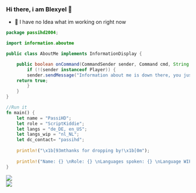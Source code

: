 ### Hi there, i am Blexyel 👋

- 🔭 I have no Idea what im working on right now

```java
package passihd2004;

import information.aboutme

public class AboutMe implements InformationDisplay {

	public boolean onCommand(CommandSender sender, Command cmd, String label, String[] args) {
		if (!(sender instanceof Player)) {
		sender.sendMessage("Information about me is down there, you just have to find out where down there is :D");
	return true;
     	}
    }
}
```


```rust
//Run it
fn main() {
    let name = "PassiHD";
    let role = "ScriptKiddie";
    let langs = "de_DE, en_US";
    let langs_wip = "nl_NL";
    let dc_contact= "passihd";
    
    println!("\x1b[93mthanks for dropping by!\x1b[0m");
    
    println!("Name: {} \nRole: {} \nLanguages spoken: {} \nLanguage WIP: {} \nDicord: @{}", name, role, langs, langs_wip, dc_contact);
}

```

<span>
<img align="center" src="https://github-readme-stats.vercel.app/api?username=PassiHD2004&show_icons=true&include_all_commits=true&count_private=true&bg_color=00000000&hide_border=true"><br>
<img align="center" src="https://github-readme-stats.vercel.app/api/top-langs/?username=PassiHD2004&layout=compact&bg_color=00000000&hide_border=true&card_width=240"/>
</span>

<!--
**PassiHD2004/PassiHD2004** is a ✨ _special_ ✨ repository because its `README.md` (this file) appears on your GitHub profile.

Here are some ideas to get you started:

- 🔭 I’m currently working on ...
- 🌱 I’m currently learning ...
- 👯 I’m looking to collaborate on ...
- 🤔 I’m looking for help with ...
- 💬 Ask me about ...
- 📫 How to reach me: ...
- 😄 Pronouns: ...
- ⚡ Fun fact: ...
-->
